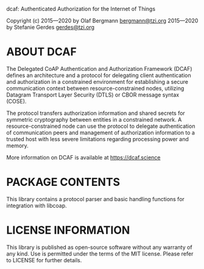 dcaf: Authenticated Authorization for the Internet of Things

Copyright (c) 2015—2020 by Olaf Bergmann <bergmann@tzi.org>
              2015—2020 by Stefanie Gerdes <gerdes@tzi.org>

ABOUT DCAF
==========

The Delegated CoAP Authentication and Authorization Framework (DCAF)
defines an architecture and a protocol for delegating client
authentication and authorization in a constrained environment for
establishing a secure communication context between
resource-constrained nodes, utilizing Datagram Transport Layer
Security (DTLS) or CBOR message syntax (COSE). 

The protocol transfers authorization information and shared secrets
for symmetric cryptography between entities in a constrained
network. A resource-constrained node can use the protocol to delegate
authentication of communication peers and management of authorization
information to a trusted host with less severe limitations regarding
processing power and memory.

More information on DCAF is available at
https://dcaf.science

PACKAGE CONTENTS
================

This library contains a protocol parser and basic handling functions
for integration with libcoap.

LICENSE INFORMATION
===================

This library is published as open-source software without any warranty
of any kind. Use is permitted under the terms of the MIT license.
Please refer to LICENSE for further details.

